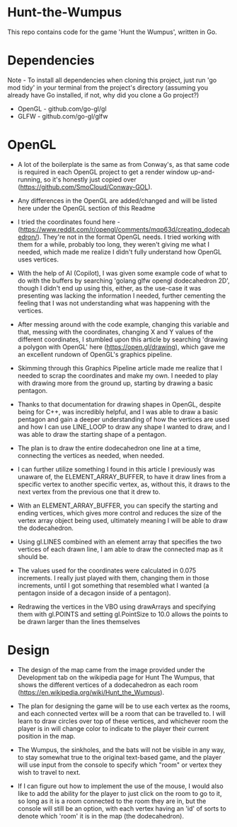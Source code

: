 # Hunt-the-Wumpus
This repo contains code for the game 'Hunt the Wumpus', written in Go.

# Dependencies
Note    - To install all dependencies when cloning this project, just run 'go mod tidy' in your terminal from the project's directory (assuming you already have Go installed, if not, why did you clone a Go project?)
- OpenGL  - github.com/go-gl/gl
- GLFW    - github.com/go-gl/glfw

# OpenGL
- A lot of the boilerplate is the same as from Conway's, as that same code is required in each OpenGL project to get a render window up-and-running, so it's honestly just copied over (https://github.com/SmoCloud/Conway-GOL).

- Any differences in the OpenGL are added/changed and will be listed here under the OpenGL section of this Readme

- I tried the coordinates found here - (https://www.reddit.com/r/opengl/comments/mqp63d/creating_dodecahedron/). They're not in the format OpenGL needs. I tried working with them for a while, probably too long, they weren't giving me what I needed, which made me realize I didn't fully understand how OpenGL uses vertices.

- With the help of AI (Copilot), I was given some example code of what to do with the buffers by searching 'golang glfw opengl dodecahedron 2D', though I didn't end up using this, either, as the use-case it was presenting was lacking the information I needed, further cementing the feeling that I was not understanding what was happening with the vertices.

- After messing around with the code example, changing this variable and that, messing with the coordinates, changing X and Y values of the different coordinates, I stumbled upon this article by searching 'drawing a polygon with OpenGL' here (https://open.gl/drawing), which gave me an excellent rundown of OpenGL's graphics pipeline.

- Skimming through this Graphics Pipeline article made me realize that I needed to scrap the coordinates and make my own. I needed to play with drawing more from the ground up, starting by drawing a basic pentagon. 

- Thanks to that documentation for drawing shapes in OpenGL, despite being for C++, was incredibly helpful, and I was able to draw a basic pentagon and gain a deeper understanding of how the vertices are used and how I can use LINE_LOOP to draw any shape I wanted to draw, and I was able to draw the starting shape of a pentagon.

- The plan is to draw the entire dodecahedron one line at a time, connecting the vertices as needed, when needed. 

- I can further utilize something I found in this article I previously was unaware of, the ELEMENT_ARRAY_BUFFER, to have it draw lines from a specific vertex to another specific vertex, as, without this, it draws to the next vertex from the previous one that it drew to. 

- With an ELEMENT_ARRAY_BUFFER, you can specify the starting and ending vertices, which gives more control and reduces the size of the vertex array object being used, ultimately meaning I will be able to draw the dodecahedron.

- Using gl.LINES combined with an element array that specifies the two vertices of each drawn line, I am able to draw the connected map as it should be.

- The values used for the coordinates were calculated in 0.075 increments. I really just played with them, changing them in those increments, until I got something that resembled what I wanted (a pentagon inside of a decagon inside of a pentagon).

- Redrawing the vertices in the VBO using drawArrays and specifying them with gl.POINTS and setting gl.PointSize to 10.0 allows the points to be drawn larger than the lines themselves

# Design
- The design of the map came from the image provided under the Development tab on the wikipedia page for Hunt The Wumpus, that shows the different vertices of a dodecahedron as each room (https://en.wikipedia.org/wiki/Hunt_the_Wumpus).

- The plan for designing the game will be to use each vertex as the rooms, and each connected vertex will be a room that can be travelled to. I will learn to draw circles over top of these vertices, and whichever room the player is in will change color to indicate to the player their current position in the map. 

- The Wumpus, the sinkholes, and the bats will not be visible in any way, to stay somewhat true to the original text-based game, and the player will use input from the console to specify which "room" or vertex they wish to travel to next. 

- If I can figure out how to implement the use of the mouse, I would also like to add the ability for the player to just click on the room to go to it, so long as it is a room connected to the room they are in, but the console will still be an option, with each vertex having an 'id' of sorts to denote which 'room' it is in the map (the dodecahedron).
